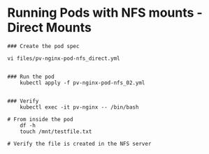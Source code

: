 # Running Pods with NFS mounts - Direct Mounts


```
### Create the pod spec

vi files/pv-nginx-pod-nfs_direct.yml


### Run the pod
    kubectl apply -f pv-nginx-pod-nfs_02.yml


### Verify
    kubectl exec -it pv-nginx -- /bin/bash

# From inside the pod
    df -h
    touch /mnt/testfile.txt

# Verify the file is created in the NFS server

```



